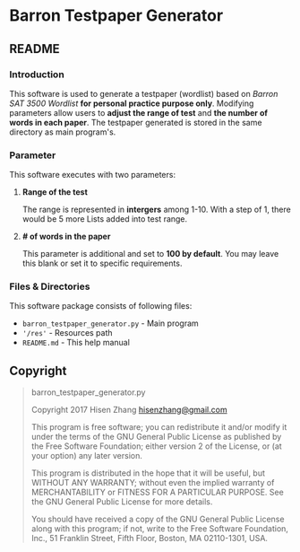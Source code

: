 # Barron Testpaper Generator

## README
### Introduction
This software is used to generate a testpaper (wordlist) based on *Barron SAT 3500 Wordlist* **for personal practice purpose only**. Modifying parameters allow users to **adjust the range of test** and **the number of words in each paper**. The testpaper generated is stored in the same directory as main program's.
### Parameter
This software executes with two parameters:
1. **Range of the test**

    The range is represented in **intergers** among 1-10. With a step of 1, there would be 5 more Lists added into test range.

2. **\# of words in the paper**

    This parameter is additional and set to **100 by default**. You may leave this blank or set it to specific requirements.

### Files & Directories
This software package consists of following files:
- `barron_testpaper_generator.py` - Main program
- `'/res'` - Resources path
- `README.md` - This help manual

## Copyright
>  barron_testpaper_generator.py
>
>  Copyright 2017 Hisen Zhang [hisenzhang@gmail.com](hisenzhang@gmail.com)
>
>  This program is free software; you can redistribute it and/or modify
>   it under the terms of the GNU General Public License as published by
>   the Free Software Foundation; either version 2 of the License, or
>   (at your option) any later version.
>
>  This program is distributed in the hope that it will be useful,
>   but WITHOUT ANY WARRANTY; without even the implied warranty of
>   MERCHANTABILITY or FITNESS FOR A PARTICULAR PURPOSE.  See the
>   GNU General Public License for more details.
>
>  You should have received a copy of the GNU General Public License
>    along with this program; if not, write to the Free Software
>    Foundation, Inc., 51 Franklin Street, Fifth Floor, Boston,
>    MA 02110-1301, USA.
